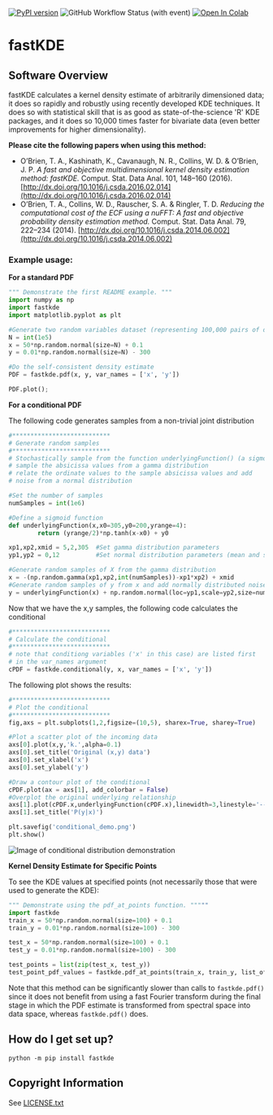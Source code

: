 [![PyPI version](https://badge.fury.io/py/fastkde.svg)](https://badge.fury.io/py/fastkde)
![GitHub Workflow Status (with event)](https://img.shields.io/github/actions/workflow/status/lbl-eesa/fastkde/test.yml?event=schedule&label=tests)
<a target="_blank" href="https://colab.research.google.com/github/LBL-EESA/fastkde/blob/main/examples/readme_test.ipynb"> <img src="https://colab.research.google.com/assets/colab-badge.svg" alt="Open In Colab"/> </a>

# fastKDE

## Software Overview

fastKDE calculates a kernel density estimate of arbitrarily dimensioned
data; it does so rapidly and robustly using recently developed KDE
techniques. It does so with statistical skill that is as good as
state-of-the-science 'R' KDE packages, and it does so 10,000 times
faster for bivariate data (even better improvements for higher
dimensionality).

**Please cite the following papers when using this method:**

* O’Brien, T. A., Kashinath, K., Cavanaugh, N. R., Collins, W. D. & O’Brien, J. P. *A fast and objective multidimensional kernel density estimation method: fastKDE.* Comput. Stat. Data Anal. 101, 148–160 (2016). [http://dx.doi.org/10.1016/j.csda.2016.02.014](http://dx.doi.org/10.1016/j.csda.2016.02.014)
* O’Brien, T. A., Collins, W. D., Rauscher, S. A. & Ringler, T. D. *Reducing the computational cost of the ECF using a nuFFT: A fast and objective probability density estimation method.* Comput. Stat. Data Anal. 79, 222–234 (2014). [http://dx.doi.org/10.1016/j.csda.2014.06.002](http://dx.doi.org/10.1016/j.csda.2014.06.002)

### Example usage:

**For a standard PDF**

```python
""" Demonstrate the first README example. """
import numpy as np
import fastkde
import matplotlib.pyplot as plt

#Generate two random variables dataset (representing 100,000 pairs of datapoints)
N = int(1e5)
x = 50*np.random.normal(size=N) + 0.1
y = 0.01*np.random.normal(size=N) - 300

#Do the self-consistent density estimate
PDF = fastkde.pdf(x, y, var_names = ['x', 'y'])

PDF.plot();
```


**For a conditional PDF**

The following code generates samples from a non-trivial joint
distribution

```python
#***************************
# Generate random samples
#***************************
# Stochastically sample from the function underlyingFunction() (a sigmoid):
# sample the absicissa values from a gamma distribution
# relate the ordinate values to the sample absicissa values and add
# noise from a normal distribution

#Set the number of samples
numSamples = int(1e6)

#Define a sigmoid function
def underlyingFunction(x,x0=305,y0=200,yrange=4):
        return (yrange/2)*np.tanh(x-x0) + y0

xp1,xp2,xmid = 5,2,305  #Set gamma distribution parameters
yp1,yp2 = 0,12          #Set normal distribution parameters (mean and std)

#Generate random samples of X from the gamma distribution
x = -(np.random.gamma(xp1,xp2,int(numSamples))-xp1*xp2) + xmid
#Generate random samples of y from x and add normally distributed noise
y = underlyingFunction(x) + np.random.normal(loc=yp1,scale=yp2,size=numSamples)
```

Now that we have the x,y samples, the following code calculates the
conditional

```python
#***************************
# Calculate the conditional
#***************************
# note that conditiong variables ('x' in this case) are listed first
# in the var_names argument
cPDF = fastkde.conditional(y, x, var_names = ['x', 'y'])
```

The following plot shows the results:

```python
#***************************
# Plot the conditional
#***************************
fig,axs = plt.subplots(1,2,figsize=(10,5), sharex=True, sharey=True)

#Plot a scatter plot of the incoming data
axs[0].plot(x,y,'k.',alpha=0.1)
axs[0].set_title('Original (x,y) data')
axs[0].set_xlabel('x')
axs[0].set_ylabel('y')

#Draw a contour plot of the conditional
cPDF.plot(ax = axs[1], add_colorbar = False)
#Overplot the original underlying relationship
axs[1].plot(cPDF.x,underlyingFunction(cPDF.x),linewidth=3,linestyle='--',alpha=0.5)
axs[1].set_title('P(y|x)')

plt.savefig('conditional_demo.png')
plt.show()
```

![Image of conditional distribution demonstration](conditional_demo.png)

**Kernel Density Estimate for Specific Points**

To see the KDE values at specified points (not necessarily those that were used to generate the KDE):

```python
""" Demonstrate using the pdf_at_points function. """""
import fastkde
train_x = 50*np.random.normal(size=100) + 0.1
train_y = 0.01*np.random.normal(size=100) - 300

test_x = 50*np.random.normal(size=100) + 0.1
test_y = 0.01*np.random.normal(size=100) - 300

test_points = list(zip(test_x, test_y))
test_point_pdf_values = fastkde.pdf_at_points(train_x, train_y, list_of_points = test_points)
```

Note that this method can be significantly slower than calls to `fastkde.pdf()` since it does not benefit from using a fast Fourier transform during the final stage in which the PDF estimate is transformed from spectral space into data space, whereas `fastkde.pdf()` does.

How do I get set up?
--------------------

`python -m pip install fastkde`

Copyright Information
---------------------

See [LICENSE.txt](LICENSE.txt)